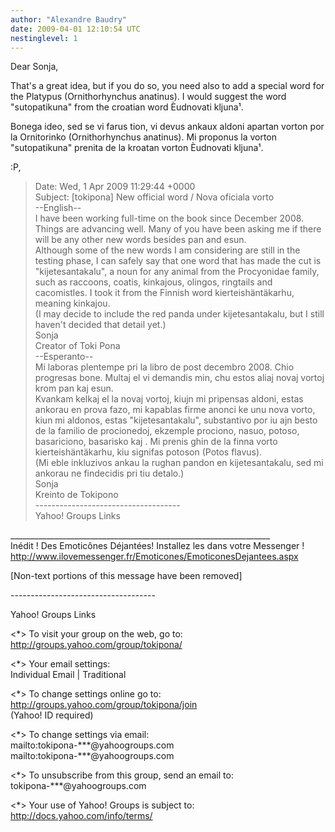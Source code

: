 ```yaml
---
author: "Alexandre Baudry"
date: 2009-04-01 12:10:54 UTC
nestinglevel: 1
---
```

Dear Sonja,  
  
That's a great idea, but if you do so, you need also to add a special word for the Platypus (Ornithorhynchus anatinus). I would suggest the word "sutopatikuna" from the croatian word Èudnovati kljuna¹.  
  
Bonega ideo, sed se vi farus tion, vi devus ankaux aldoni apartan vorton por la Ornitorinko (Ornithorhynchus anatinus). Mi proponus la vorton "sutopatikuna" prenita de la kroatan vorton Èudnovati kljuna¹.  
  
  
:P,  

> Date: Wed, 1 Apr 2009 11:29:44 +0000  
> Subject: \[tokipona\] New official word / Nova oficiala vorto  
> \--English--  
> I have been working full-time on the book since December 2008. Things are advancing well. Many of you have been asking me if there will be any other new words besides pan and esun.  
> Although some of the new words I am considering are still in the testing phase, I can safely say that one word that has made the cut is "kijetesantakalu", a noun for any animal from the Procyonidae family, such as raccoons, coatis, kinkajous, olingos, ringtails and cacomistles. I took it from the Finnish word kierteishäntäkarhu, meaning kinkajou.  
> (I may decide to include the red panda under kijetesantakalu, but I still haven't decided that detail yet.)  
> Sonja  
> Creator of Toki Pona  
> \--Esperanto--  
> Mi laboras plentempe pri la libro de post decembro 2008. Chio progresas bone. Multaj el vi demandis min, chu estos aliaj novaj vortoj krom pan kaj esun.  
> Kvankam kelkaj el la novaj vortoj, kiujn mi pripensas aldoni, estas ankorau en prova fazo, mi kapablas firme anonci ke unu nova vorto, kiun mi aldonos, estas "kijetesantakalu", substantivo por iu ajn besto de la familio de procionedoj, ekzemple prociono, nasuo, potoso, basariciono, basarisko kaj . Mi prenis ghin de la finna vorto kierteishäntäkarhu, kiu signifas potoson (Potos flavus).  
> (Mi eble inkluzivos ankau la rughan pandon en kijetesantakalu, sed mi ankorau ne findecidis pri tiu detalo.)  
> Sonja  
> Kreinto de Tokipono  
> \------------------------------------  
> Yahoo! Groups Links  
> 

\_\_\_\_\_\_\_\_\_\_\_\_\_\_\_\_\_\_\_\_\_\_\_\_\_\_\_\_\_\_\_\_\_\_\_\_\_\_\_\_\_\_\_\_\_\_\_\_\_\_\_\_\_\_\_\_\_\_\_\_\_\_\_\_\_  
Inédit ! Des Emoticônes Déjantées! Installez les dans votre Messenger !  
http://www.ilovemessenger.fr/Emoticones/EmoticonesDejantees.aspx  
  
\[Non-text portions of this message have been removed\]  
  
  
  
\------------------------------------  
  
Yahoo! Groups Links  
  
<\*> To visit your group on the web, go to:  
http://groups.yahoo.com/group/tokipona/  
  
<\*> Your email settings:  
Individual Email | Traditional  
  
<\*> To change settings online go to:  
http://groups.yahoo.com/group/tokipona/join  
(Yahoo! ID required)  
  
<\*> To change settings via email:  
mailto:tokipona-\*\*\*@yahoogroups.com  
mailto:tokipona-\*\*\*@yahoogroups.com  
  
<\*> To unsubscribe from this group, send an email to:  
tokipona-\*\*\*@yahoogroups.com  
  
<\*> Your use of Yahoo! Groups is subject to:  
http://docs.yahoo.com/info/terms/